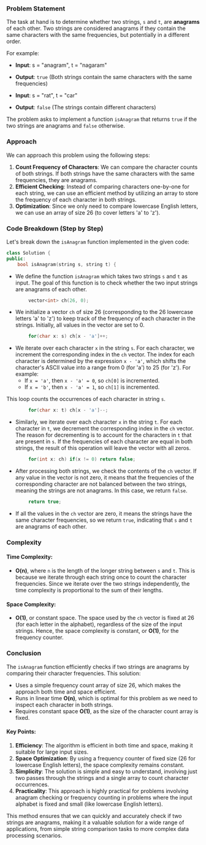 ### Problem Statement

The task at hand is to determine whether two strings, `s` and `t`, are **anagrams** of each other. Two strings are considered anagrams if they contain the same characters with the same frequencies, but potentially in a different order.

For example:
- **Input**: s = "anagram", t = "nagaram"
- **Output**: `true` (Both strings contain the same characters with the same frequencies)
  
- **Input**: s = "rat", t = "car"
- **Output**: `false` (The strings contain different characters)

The problem asks to implement a function `isAnagram` that returns `true` if the two strings are anagrams and `false` otherwise.

### Approach

We can approach this problem using the following steps:
1. **Count Frequency of Characters**: We can compare the character counts of both strings. If both strings have the same characters with the same frequencies, they are anagrams.
2. **Efficient Checking**: Instead of comparing characters one-by-one for each string, we can use an efficient method by utilizing an array to store the frequency of each character in both strings. 
3. **Optimization**: Since we only need to compare lowercase English letters, we can use an array of size 26 (to cover letters 'a' to 'z').

### Code Breakdown (Step by Step)

Let's break down the `isAnagram` function implemented in the given code:

```cpp
class Solution {
public:
    bool isAnagram(string s, string t) {
```
- We define the function `isAnagram` which takes two strings `s` and `t` as input. The goal of this function is to check whether the two input strings are anagrams of each other.

```cpp
        vector<int> ch(26, 0);
```
- We initialize a vector `ch` of size 26 (corresponding to the 26 lowercase letters 'a' to 'z') to keep track of the frequency of each character in the strings. Initially, all values in the vector are set to 0.

```cpp
        for(char x: s) ch[x - 'a']++;
```
- We iterate over each character `x` in the string `s`. For each character, we increment the corresponding index in the `ch` vector. The index for each character is determined by the expression `x - 'a'`, which shifts the character's ASCII value into a range from 0 (for 'a') to 25 (for 'z'). For example:
  - If `x = 'a'`, then `x - 'a' = 0`, so `ch[0]` is incremented.
  - If `x = 'b'`, then `x - 'a' = 1`, so `ch[1]` is incremented.

This loop counts the occurrences of each character in string `s`.

```cpp
        for(char x: t) ch[x - 'a']--;
```
- Similarly, we iterate over each character `x` in the string `t`. For each character in `t`, we decrement the corresponding index in the `ch` vector. The reason for decrementing is to account for the characters in `t` that are present in `s`. If the frequencies of each character are equal in both strings, the result of this operation will leave the vector with all zeros.

```cpp
        for(int x: ch) if(x != 0) return false;
```
- After processing both strings, we check the contents of the `ch` vector. If any value in the vector is not zero, it means that the frequencies of the corresponding character are not balanced between the two strings, meaning the strings are not anagrams. In this case, we return `false`.

```cpp
        return true;
```
- If all the values in the `ch` vector are zero, it means the strings have the same character frequencies, so we return `true`, indicating that `s` and `t` are anagrams of each other.

### Complexity

#### Time Complexity:
- **O(n)**, where `n` is the length of the longer string between `s` and `t`. This is because we iterate through each string once to count the character frequencies. Since we iterate over the two strings independently, the time complexity is proportional to the sum of their lengths.

#### Space Complexity:
- **O(1)**, or constant space. The space used by the `ch` vector is fixed at 26 (for each letter in the alphabet), regardless of the size of the input strings. Hence, the space complexity is constant, or **O(1)**, for the frequency counter.

### Conclusion

The `isAnagram` function efficiently checks if two strings are anagrams by comparing their character frequencies. This solution:
- Uses a simple frequency count array of size 26, which makes the approach both time and space efficient.
- Runs in linear time **O(n)**, which is optimal for this problem as we need to inspect each character in both strings.
- Requires constant space **O(1)**, as the size of the character count array is fixed.

#### Key Points:
1. **Efficiency**: The algorithm is efficient in both time and space, making it suitable for large input sizes.
2. **Space Optimization**: By using a frequency counter of fixed size (26 for lowercase English letters), the space complexity remains constant.
3. **Simplicity**: The solution is simple and easy to understand, involving just two passes through the strings and a single array to count character occurrences.
4. **Practicality**: This approach is highly practical for problems involving anagram checking or frequency counting in problems where the input alphabet is fixed and small (like lowercase English letters).

This method ensures that we can quickly and accurately check if two strings are anagrams, making it a valuable solution for a wide range of applications, from simple string comparison tasks to more complex data processing scenarios.